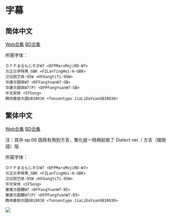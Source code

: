 # 字幕

## 简体中文

[Web合集](https://github.com/Nekomoekissaten-SUB/Nekomoekissaten-MIR-Subs/raw/master/Null_&_Peta/nullpeta_Web_CHS.7z)
[BD合集](https://github.com/Nekomoekissaten-SUB/Nekomoekissaten-MIR-Subs/raw/master/Null_&_Peta/nullpeta_BD_CHS.7z)

所需字体：
```
ＤＦＰまるもじＲＤW7 <DFPMaruMojiRD-W7>
方正兰亭特黑_GBK <FZLanTingHei-H-GBK>
汉仪刚艺体-95W <HYGangYiTi-95W>
华康方圆体W7 <DFFangYuanW7-GB>
华康方圆体W7(P) <DFPFangYuanW7-GB>
华文宋体 <STSong>
腾祥嘉丽大圆GB18030 <Tensentype JiaLiDaYuanGB18030>
```

## 繁体中文

[Web合集](https://github.com/Nekomoekissaten-SUB/Nekomoekissaten-MIR-Subs/raw/master/Null_&_Peta/nullpeta_Web_CHT.7z)
[BD合集](https://github.com/Nekomoekissaten-SUB/Nekomoekissaten-MIR-Subs/raw/master/Null_&_Peta/nullpeta_BD_CHT.7z)

注：其中 ep.06 因爲有用到方言，繁化就一時興起做了 Dialect ver. / 方言（閩南語）版

所需字体：
```
ＤＦＰまるもじＲＤW7 <DFPMaruMojiRD-W7>
方正兰亭特黑_GBK <FZLanTingHei-H-GBK>
汉仪刚艺体-95W <HYGangYiTi-95W>
华文宋体 <STSong>
華康方圓體W7 <DFFangYuanW7-B5>
華康方圓體W7(P) <DFPFangYuanW7-B5>
腾祥嘉丽大圆GB18030 <Tensentype JiaLiDaYuanGB18030>
```

![](https://nekomoe.pages.dev/images/2019-10/nullpeta.jpg)
